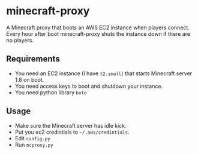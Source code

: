minecraft-proxy
===============

A Minecraft proxy that boots an AWS EC2 instance when players connect. Every hour after boot minecraft-proxy shuts the instance down if there are no players.

Requirements
------------

 * You need an EC2 instance (I have `t2.small`) that starts Minecraft server 1.8 on boot.
 * You need access keys to boot and shutdown your instance.
 * You need python library `boto`

Usage
-----

 * Make sure the Minecraft server has idle kick.
 * Put you ec2 credintials to `~/.aws/credintials`. 
 * Edit `config.py`
 * Run `mcproxy.py`
